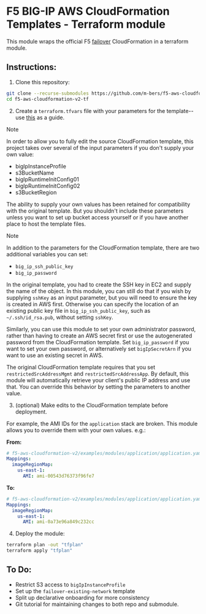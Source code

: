 # F5 BIG-IP AWS CloudFormation Templates - Terraform module

This module wraps the official F5 [failover](https://github.com/F5Networks/f5-aws-cloudformation-v2/tree/main/examples/failover) CloudFormation in a terraform module. 

## Instructions:
1. Clone this repository:

```bash
git clone --recurse-submodules https://github.com/m-bers/f5-aws-cloudformation-v2-tf.git
cd f5-aws-cloudformation-v2-tf
```

2. Create a `terraform.tfvars` file with your parameters for the template--use [this](https://github.com/F5Networks/f5-aws-cloudformation-v2/tree/main/examples/failover#template-input-parameters) as a guide. 

> [!NOTE] 
> In order to allow you to fully edit the source CloudFormation template, this project takes over several of the input parameters if you don't supply your own value:

* bigIpInstanceProfile
* s3BucketName
* bigIpRuntimeInitConfig01
* bigIpRuntimeInitConfig02
* s3BucketRegion

The ability to supply your own values has been retained for compatibility with the original template. But you shouldn't include these parameters unless you want to set up bucket access yourself or if you have another place to host the template files. 

> [!NOTE] 
> In addition to the parameters for the CloudFormation template, there are two additional variables you can set:
> * `big_ip_ssh_public_key`
> * `big_ip_password`

In the original template, you had to create the SSH key in EC2 and supply the name of the object. In this module, you can still do that if you wish by supplying `sshKey` as an input parameter, but you will need to ensure the key is created in AWS first. Otherwise you can specify the location of an existing public key file in `big_ip_ssh_public_key`, such as `~/.ssh/id_rsa.pub`, without setting `sshKey`. 

Similarly, you can use this module to set your own administrator password, rather than having to create an AWS secret first or use the autogenerated password from the CloudFormation template. Set `big_ip_password` if you want to set your own password, or alternatively set `bigIpSecretArn` if you want to use an existing secret in AWS. 

The original CloudFormation template requires that you set `restrictedSrcAddressMgmt` and `restrictedSrcAddressApp`. By default, this module will automatically retrieve your client's public IP address and use that. You can override this behavior by setting the parameters to another value. 

3. (optional) Make edits to the CloudFormation template before deployment.

For example, the AMI IDs for the `application` stack are broken. This module allows you to override them with your own values. e.g.:

**From:**
```yaml
# f5-aws-cloudformation-v2/examples/modules/application/application.yaml
Mappings:
  imageRegionMap:
    us-east-1:
      AMI: ami-00543d76373f96fe7
```
**To:**
```yaml
# f5-aws-cloudformation-v2/examples/modules/application/application.yaml
Mappings:
  imageRegionMap:
    us-east-1:
      AMI: ami-0a73e96a849c232cc
```

4. Deploy the module:

```bash
terraform plan -out "tfplan"
terraform apply "tfplan"
```

## To Do:

* Restrict S3 access to `bigIpInstanceProfile`
* Set up the `failover-existing-network` template
* Split up declarative onboarding for more consistency
* Git tutorial for maintaining changes to both repo and submodule. 